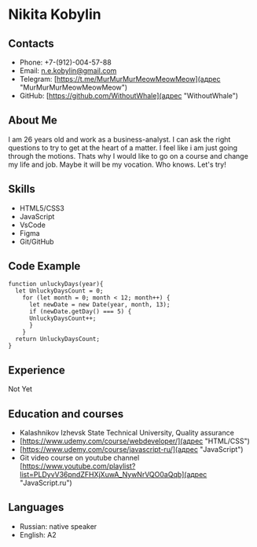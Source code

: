 # Nikita Kobylin

## Contacts
* Phone: +7-(912)-004-57-88
* Email: n.e.kobylin@gmail.com
* Telegram: [https://t.me/MurMurMurMeowMeowMeow](адрес "MurMurMurMeowMeowMeow") 
* GitHub: [https://github.com/WithoutWhale](адрес "WithoutWhale")

## About Me
I am 26 years old and work as a business-analyst. I can ask the right questions to try to get at the heart of a matter. I feel like i am just going through the motions. 
Thats why I would like to go on a course and change my life and job. Maybe it will be my vocation. Who knows. Let's try!

## Skills
* HTML5/CSS3
* JavaScript
* VsCode
* Figma
* Git/GitHub

## Code Example
```
function unluckyDays(year){
  let UnluckyDaysCount = 0;
    for (let month = 0; month < 12; month++) {
      let newDate = new Date(year, month, 13);
      if (newDate.getDay() === 5) {
      UnluckyDaysCount++;
      }
    }
  return UnluckyDaysCount;
}
```

## Experience
Not Yet

## Education and courses
* Kalashnikov Izhevsk State Technical University, Quality assurance
* [https://www.udemy.com/course/webdeveloper/](адрес "HTML/CSS") 
* [https://www.udemy.com/course/javascript-ru/](адрес "JavaScript") 
* Git video course on youtube channel [https://www.youtube.com/playlist?list=PLDyvV36pndZFHXjXuwA_NywNrVQO0aQqb](адрес "JavaScript.ru") 

## Languages
* Russian: native speaker
* English: A2
